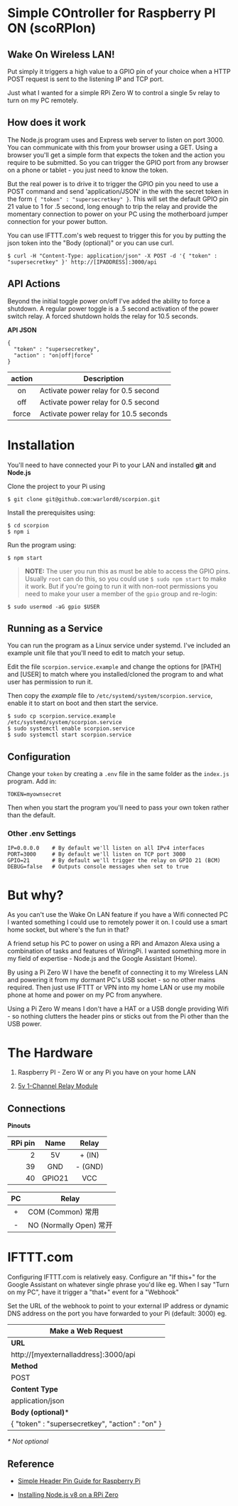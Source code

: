 # Simple COntroller for Raspberry PI ON (scoRPIon)

## Wake On Wireless LAN!

Put simply it triggers a high value to a GPIO pin of your choice when a HTTP POST request is sent to the listening IP and TCP port.

Just what I wanted for a simple RPi Zero W to control a single 5v relay to turn on my PC remotely.

## How does it work

The Node.js program uses and Express web server to listen on port 3000. You can communicate with this from your browser using a GET. Using a browser you'll get a simple form that expects the token and the action you require to be submitted. So you can trigger the GPIO port from any browser on a phone or tablet - you just need to know the token.

But the real power is to drive it to trigger the GPIO pin you need to use a POST command and send 'application/JSON' in the with the secret token in the form `{ "token" : "supersecretkey" }`. This will set the default GPIO pin 21 value to 1 for .5 second, long enough to trip the relay and provide the momentary connection to power on your PC using the motherboard jumper connection for your power button.

You can use IFTTT.com's web request to trigger this for you by putting the json token into the "Body (optional)" or you can use curl.

```
$ curl -H "Content-Type: application/json" -X POST -d '{ "token" : "supersecretkey" }' http://[IPADDRESS]:3000/api
```

## API Actions

Beyond the initial toggle power on/off I've added the ability to force a shutdown. A regular power toggle is a .5 second activation of the power switch relay. A forced shutdown holds the relay for 10.5 seconds.

__API JSON__

```
{
  "token" : "supersecretkey",
  "action" : "on|off|force"
}
```

| action | Description |
| :-: | - |
| on | Activate power relay for 0.5 second |
| off | Activate power relay for 0.5 second |
| force |  Activate power relay for 10.5 seconds |

# Installation

You'll need to have connected your Pi to your LAN and installed __git__ and __Node.js__

Clone the project to your Pi using
```
$ git clone git@github.com:warlord0/scorpion.git
```

Install the prerequisites using:

```
$ cd scorpion
$ npm i
```
Run the program using:
```
$ npm start
```

> __NOTE:__ The user you run this as must be able to access the GPIO pins. Usually `root` can do this, so you could use `$ sudo npm start` to make it work. But if you're going to run it with non-root permissions you need to make your user a member of the `gpio` group and re-login:
```
$ sudo usermod -aG gpio $USER
```

## Running as a Service

You can run the program as a Linux service under systemd. I've included an example unit file that you'll need to edit to match your setup.

Edit the file `scorpion.service.example` and change the options for [PATH] and [USER] to match where you installed/cloned the program to and what user has permission to run it.

Then copy the _example_ file to `/etc/systemd/system/scorpion.service`, enable it to start on boot and then start the service.

```
$ sudo cp scorpion.service.example /etc/systemd/system/scorpion.service
$ sudo systemctl enable scorpion.service
$ sudo systemctl start scorpion.service
```

## Configuration

Change your `token` by creating a `.env` file in the same folder as the `index.js` program. Add in:

```
TOKEN=myownsecret
```

Then  when you start the program you'll need to pass your own token rather than the default.

### Other .env Settings

```
IP=0.0.0.0    # By default we'll listen on all IPv4 interfaces
PORT=3000     # By default we'll listen on TCP port 3000
GPIO=21       # By default we'll trigger the relay on GPIO 21 (BCM)
DEBUG=false   # Outputs console messages when set to true
```

# But why?

As you can't use the Wake On LAN feature if you have a Wifi connected PC I wanted something I could use to remotely power it on. I could use a smart home socket, but where's the fun in that?

A friend setup his PC to power on using a RPi and Amazon Alexa using a combination of tasks and features of WiringPi. I wanted something more in my field of expertise - Node.js and the Google Assistant (Home).

By using a Pi Zero W I have the benefit of connecting it to my Wireless LAN and powering it from my dormant PC's USB socket - so no other mains required. Then just use IFTTT or VPN into my home LAN or use my mobile phone at home and power on my PC from anywhere.

Using a Pi Zero W means I don't have a HAT or a USB dongle providing Wifi - so nothing clutters the header pins or sticks out from the Pi other than the USB power.

# The Hardware

1. Raspberry PI - Zero W or any Pi you have on your home LAN

2. [5v 1-Channel Relay Module](https://www.ebay.co.uk/itm/5V-1-Channel-Relay-Board-Module-for-Arduino-Raspberry-Pi-ARM-AVR-DSP-PIC/261993826722)

## Connections

__Pinouts__

| RPi pin | Name | Relay |
| -: | :-: | :-: |
| 2 | 5V | + (IN) |
| 39 | GND | - (GND) |
| 40 | GPIO21 | VCC |

| PC | Relay |
| :-: | - |
| + | COM (Common) 常用 |
| - | NO (Normally Open) 常开 |

# IFTTT.com

Configuring IFTTT.com is relatively easy. Configure an "If this+" for the Google Assistant on whatever single phrase you'd like eg. When I say "Turn on my PC", have it trigger a "that+" event for a "Webhook"

Set the URL of the webhook to point to your external IP address or dynamic DNS address on the port you have forwarded to your Pi (default: 3000) eg.

| Make a Web Request |
| - |
| __URL__ |
| http://[myexternalladdress]:3000/api |
| __Method__ |
| POST |
| __Content Type__ |
| application/json |
| __Body (optional)__* |
| { "token" : "supersecretkey", "action" : "on" } |


_* Not optional_

## Reference

* [Simple Header Pin Guide for Raspberry Pi](https://www.raspberrypi-spy.co.uk/2012/06/simple-guide-to-the-rpi-gpio-header-and-pins/)

* [Installing Node.js v8 on a RPi Zero](https://warlord0blog.wordpress.com/2018/06/27/node-js-v8-on-raspberry-pi-zero/)
